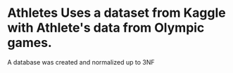 # Athletes Uses a dataset from Kaggle with Athlete's data from Olympic games.

A database was created and normalized up to 3NF
